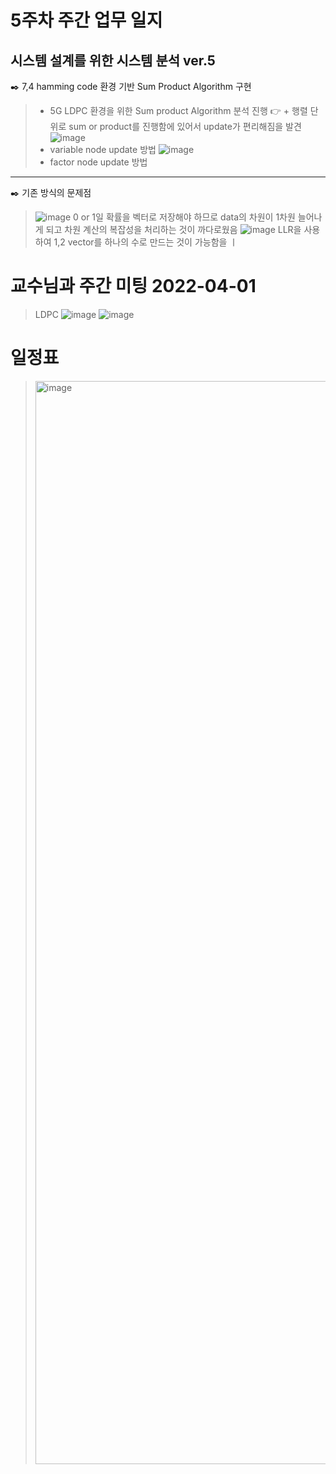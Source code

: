 # 5주차 주간 업무 일지 
## 시스템 설계를 위한 시스템 분석 ver.5
✒️ 7,4 hamming code 환경 기반 Sum Product Algorithm 구현 
> + 5G LDPC 환경을 위한 Sum product Algorithm 분석 진행 
👉 + 행렬 단위로 sum or product를 진행함에 있어서 update가 편리해짐을 발견
>![image](https://user-images.githubusercontent.com/45085563/170319354-0a93719c-953a-4cde-a86c-c2e122fd3419.png)
> + variable node update 방법 
>![image](https://user-images.githubusercontent.com/45085563/170319534-a3bfda52-85a9-484d-adb1-b35bbfe417dd.png)
> + factor node update 방법 

-----
✒️ 기존 방식의 문제점  
> ![image](https://user-images.githubusercontent.com/45085563/170318659-ca88b4ed-793d-4966-ac10-be9796663979.png)
> 0 or 1일 확률을  벡터로 저장해야 하므로 data의 차원이 1차원 늘어나게 되고 차원 계산의 복잡성을 처리하는 것이 까다로웠음 
![image](https://user-images.githubusercontent.com/45085563/170318635-716fedb9-3ff0-4f38-963f-d727df63e8e3.png)
> LLR을 사용하여 1,2 vector를 하나의 수로 만드는 것이 가능함을 ㅣ

# 교수님과 주간 미팅 2022-04-01
> LDPC
>![image](https://user-images.githubusercontent.com/45085563/170318808-2dced803-f6d2-4470-973b-28d311342d3b.png)
![image](https://user-images.githubusercontent.com/45085563/170318971-0da01ae6-a12f-43ab-a19c-52b346b14b39.png)

# 일정표 
> <img width="1733" alt="image" src="https://user-images.githubusercontent.com/45085563/170318525-fb54ef0d-571f-4bca-98c4-54e8714c4ed5.png">
